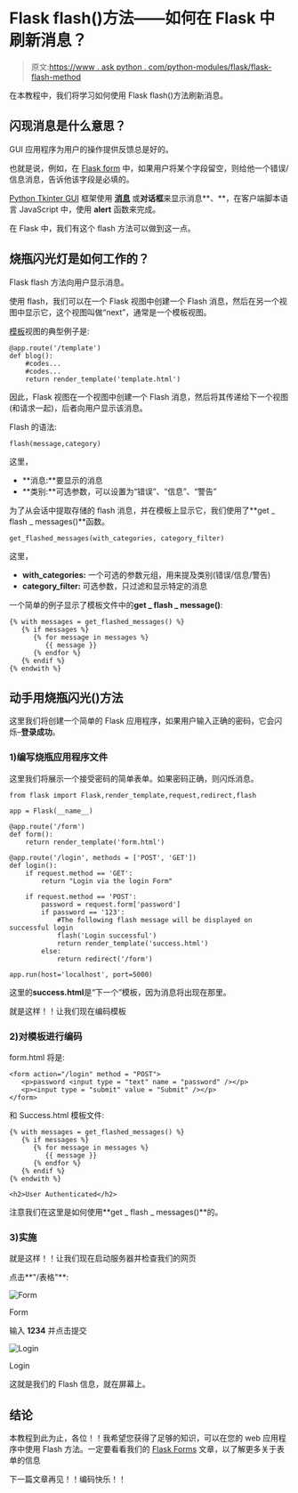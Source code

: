 # Flask flash()方法——如何在 Flask 中刷新消息？

> 原文:[https://www . ask python . com/python-modules/flask/flask-flash-method](https://www.askpython.com/python-modules/flask/flask-flash-method)

在本教程中，我们将学习如何使用 Flask flash()方法刷新消息。

## **闪现消息是什么意思？**

GUI 应用程序为用户的操作提供反馈总是好的。

也就是说，例如，在 [Flask form](https://www.askpython.com/python-modules/flask/flask-forms) 中，如果用户将某个字段留空，则给他一个错误/信息消息，告诉他该字段是必填的。

[Python Tkinter GUI](https://www.askpython.com/python/tkinter-gui-widgets) 框架使用 **[消息](https://www.askpython.com/python-modules/tkinter/tkinter-messagebox-and-radiobutton)** 或**对话框**来显示消息**、**，在客户端脚本语言 JavaScript 中，使用 **alert** 函数来完成。

在 Flask 中，我们有这个 flash 方法可以做到这一点。

## **烧瓶闪光灯是如何工作的？**

Flask flash 方法向用户显示消息。

使用 flash，我们可以在一个 Flask 视图中创建一个 Flash 消息，然后在另一个视图中显示它，这个视图叫做“next”，通常是一个模板视图。

[模板](https://www.askpython.com/python-modules/flask/flask-templates)视图的典型例子是:

```
@app.route('/template')
def blog():
    #codes...
    #codes...
    return render_template('template.html')

```

因此，Flask 视图在一个视图中创建一个 Flash 消息，然后将其传递给下一个视图(和请求一起)，后者向用户显示该消息。

Flash 的语法:

```
flash(message,category)

```

这里，

*   **消息:**要显示的消息
*   **类别:**可选参数，可以设置为“错误”、“信息”、“警告”

为了从会话中提取存储的 flash 消息，并在模板上显示它，我们使用了**get _ flash _ messages()**函数。

```
get_flashed_messages(with_categories, category_filter)

```

这里，

*   **with_categories:** 一个可选的参数元组，用来提及类别(错误/信息/警告)
*   **category_filter:** 可选参数，只过滤和显示特定的消息

一个简单的例子显示了模板文件中的**get _ flash _ message()**:

```
{% with messages = get_flashed_messages() %}
   {% if messages %}
      {% for message in messages %}
         {{ message }}
      {% endfor %}
   {% endif %}
{% endwith %}

```

## **动手用烧瓶闪光()方法**

这里我们将创建一个简单的 Flask 应用程序，如果用户输入正确的密码，它会闪烁–**登录成功**。

### 1)编写烧瓶应用程序文件

这里我们将展示一个接受密码的简单表单。如果密码正确，则闪烁消息。

```
from flask import Flask,render_template,request,redirect,flash

app = Flask(__name__)

@app.route('/form')
def form():
    return render_template('form.html')

@app.route('/login', methods = ['POST', 'GET'])
def login():
    if request.method == 'GET':
        return "Login via the login Form"

    if request.method == 'POST':
        password = request.form['password']
        if password == '123':
            #The following flash message will be displayed on successful login
            flash('Login successful')
            return render_template('success.html')
        else:
            return redirect('/form')

app.run(host='localhost', port=5000)

```

这里的**success.html**是“下一个”模板，因为消息将出现在那里。

就是这样！！让我们现在编码模板

### 2)对模板进行编码

form.html 将是:

```
<form action="/login" method = "POST">
   <p>password <input type = "text" name = "password" /></p>
   <p><input type = "submit" value = "Submit" /></p>
</form>

```

和 Success.html 模板文件:

```
{% with messages = get_flashed_messages() %}
   {% if messages %}
      {% for message in messages %}
         {{ message }}
      {% endfor %}
   {% endif %}
{% endwith %}

<h2>User Authenticated</h2>

```

注意我们在这里是如何使用**get _ flash _ messages()**的。

### **3)实施**

就是这样！！让我们现在启动服务器并检查我们的网页

点击**"/表格"**:

![Form](../Images/fac62f2bdaeb91acfabaf8777afa34b1.png)

Form

输入 **1234** 并点击提交

![Login](../Images/8e385726e4296fa3c5a25ef74f206dc1.png)

Login

这就是我们的 Flash 信息，就在屏幕上。

## **结论**

本教程到此为止，各位！！我希望您获得了足够的知识，可以在您的 web 应用程序中使用 Flash 方法。一定要看看我们的 [Flask Forms](https://www.askpython.com/python-modules/flask/flask-forms) 文章，以了解更多关于表单的信息

下一篇文章再见！！编码快乐！！
